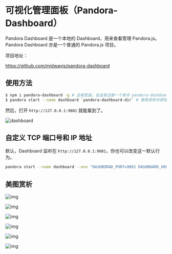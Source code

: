 # 可视化管理面板（Pandora-Dashboard）

Pandora Dashboard 是一个本地的 Dashboard，用来查看管理 Pandora.js。Pandora Dashboard 亦是一个普通的 Pandora.js 项目。

项目地址：

<https://github.com/midwayjs/pandora-dashboard>


## 使用方法

```bash
$ npm i pandora-dashboard -g # 全局安装，会全局注册一个命令 pandora-dashboard-dir
$ pandora start --name dashboard `pandora-dashboard-dir` # 使用该命令获得路径，用于启动
```

然后，打开 `http://127.0.0.1:9081` 就能看到了。

![dashboard](https://img.alicdn.com/tfs/TB1pIfEeOqAXuNjy1XdXXaYcVXa-1906-1450.png)

## 自定义 TCP 端口号和 IP 地址
 
 默认，Dashboard 监听在 `http://127.0.0.1:9081`，你也可以改变这一默认行为。
   
```bash
pandora start --name dashboard --env "DASHBORAD_PORT=9081 DASHBOARD_HOST=0.0.0.0" --npm pandora-dashboard
```

## 美图赏析

![img](https://img.alicdn.com/tfs/TB1P44yh2DH8KJjy1XcXXcpdXXa-2536-1992.png)

![img](https://img.alicdn.com/tfs/TB1ZmRBh_vI8KJjSspjXXcgjXXa-2528-1998.png)

![img](https://img.alicdn.com/tfs/TB1k04KhY_I8KJjy1XaXXbsxpXa-2540-1996.png)

![img](https://img.alicdn.com/tfs/TB1tcXih4rI8KJjy0FpXXb5hVXa-2534-2006.png)

![img](https://img.alicdn.com/tfs/TB14pXfh8TH8KJjy0FiXXcRsXXa-2536-1998.png)

![img](https://img.alicdn.com/tfs/TB17t0ih4rI8KJjy0FpXXb5hVXa-2542-1996.png)
